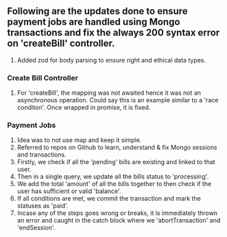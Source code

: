 ## Following are the updates done to ensure payment jobs are handled using Mongo transactions and fix the always 200 syntax error on 'createBill' controller.

1. Added zod for body parsing to ensure right and ethical data types.

### Create Bill Controller
1. For 'createBill', the mapping was not awaited hence it was not an asynchronous operation. Could say this is an example similar to a 'race conditon'. Once wrapped in promise, it is fixed.

### Payment Jobs
1. Idea was to not use map and keep it simple. 
2. Referred to repos on Github to learn, understand & fix Mongo sessions and transactions.
3. Firstly, we check if all the 'pending' bills are existing and linked to that user.
4. Then in a single query, we update all the bills status to 'processing'.
5. We add the total 'amount' of all the bills together to then check if the user has sufficient or valid 'balance'.
6. If all conditions are met, we commit the transaction and mark the statuses as 'paid'.
7. Incase any of the steps goes wrong or breaks, it is immediately thrown an error and caught in the catch block where we 'abortTransaction' and 'endSession'.